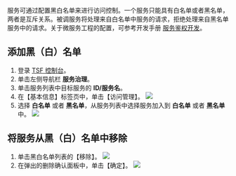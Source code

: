 服务可通过配置黑白名单来进行访问控制。一个服务只能具有白名单或者黑名单，两者是互斥关系。被调服务将处理来自白名单中服务的请求，拒绝处理来自黑名单服务中的请求。关于微服务工程的配置，可参考开发手册 [服务鉴权开发](https://cloud.tencent.com/document/product/649/16621)。

## 添加黑（白）名单

1. 登录 [TSF 控制台](https://console.cloud.tencent.com/tsf/index)。
2. 单击左侧导航栏 **服务治理**。
3. 单击服务列表中目标服务的 **ID/服务名**。
4. 在【基本信息】标签页中，单击【访问管理】。
![](https://main.qcloudimg.com/raw/29bb33019fa1a7afe6a65b79abe9ec3b.png)
5. 选择 **白名单** 或者 **黑名单**，从服务列表中选择服务加入到 **白名单** 或者 **黑名单** 中。
![](https://main.qcloudimg.com/raw/a23aa7ed23fdba4592f506011016b9a0.png)

## 将服务从黑（白）名单中移除

1. 单击黑白名单列表的【移除】。
![](https://main.qcloudimg.com/raw/727f4ee7873f33ababa58c622bf6b926.png)
2. 在弹出的删除确认面板中，单击【确定】。
![](https://main.qcloudimg.com/raw/01e9606d142886593c77a7d5d8701a7b.png)

